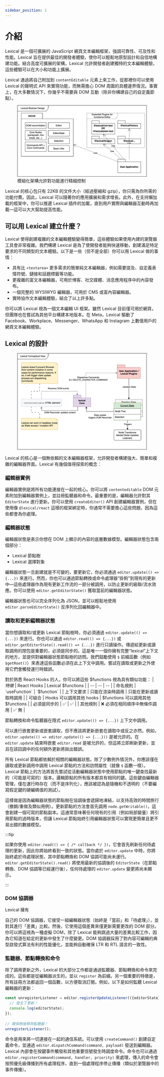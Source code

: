 ```yaml
---
sidebar_position: 1
---
```


# 介紹

Lexical 是一個可擴展的 JavaScript 網頁文本編輯框架，強調可靠性、可及性和性能。Lexical 旨在提供最佳的開發者體驗，使你可以輕鬆地原型設計和自信地構建功能。結合高度可擴展的架構，Lexical 允許開發者創建獨特的文本編輯體驗，這些體驗可以在大小和功能上擴展。

Lexical 通過將自己附加到 `contentEditable` 元素上來工作，從那裡你可以使用 Lexical 的聲明式 API 來實現功能，而無需擔心 DOM 周圍的具體邊界情況。事實上，在大多數情況下，你幾乎不需要與 DOM 互動（除非你構建自己的自定義節點）。

<figure class="text--center">
  <img src="/img/docs/modular-design.drawio.svg" alt="Modular Design"/>
  <figcaption>模組化架構允許對功能進行精細控制</figcaption>
</figure>

Lexical 的核心包只有 22KB 的文件大小（經過壓縮和 gzip），你只需為你所需的功能付費。因此，Lexical 可以隨著你的應用擴展和需求增長。此外，在支持懶加載的框架中，你可以推遲 Lexical 插件的加載，直到用戶實際與編輯器互動時再加載—這可以大大幫助提高性能。

## 可以用 Lexical 建立什麼？

Lexical 使得創建複雜的文本編輯體驗變得簡單，這些體驗如果使用內建的瀏覽器工具會非常複雜。我們構建 Lexical 是為了使開發者能夠快速移動，創建滿足特定要求的不同類型的文本體驗。以下是一些（但不是全部）你可以用 Lexical 做的事情：

- 具有比 `<textarea>` 更多需求的簡單純文本編輯器，例如需要提及、自定義表情符號、鏈接和話題標籤等功能。
- 更複雜的富文本編輯器，可用於博客、社交媒體、消息應用程序中的內容發布。
- 一個完整的 WYSIWYG 編輯器，可用於 CMS 或富內容編輯器。
- 實時協作文本編輯體驗，結合了以上許多點。

你可以將 Lexical 視為一個文本編輯 UI 框架。雖然 Lexical 目前僅可用於網頁，但團隊也在嘗試為其他平台構建本地版本。在 Meta，Lexical 驅動了 Facebook、Workplace、Messenger、WhatsApp 和 Instagram 上數億用戶的網頁文本編輯體驗。

## Lexical 的設計

<figure class="text--center">
  <img src="/img/docs/core-conceptual-view.drawio.svg" alt="Conceptual View"/>
</figure>

Lexical 的核心是一個無依賴的文本編輯器框架，允許開發者構建強大、簡單和複雜的編輯器界面。Lexical 有幾個值得探索的概念：

### 編輯器實例

編輯器實例是將所有功能連接在一起的核心。你可以將 `contenteditable` DOM 元素附加到編輯器實例上，並註冊監聽器和命令。最重要的是，編輯器允許對其 `EditorState` 進行更新。你可以使用 `createEditor()` API 創建編輯器實例，但在使用像 `@lexical/react` 這樣的框架綁定時，你通常不需要擔心這些問題，因為這些都會為你處理。

### 編輯器狀態

編輯器狀態是表示你想在 DOM 上顯示的內容的底層數據模型。編輯器狀態包含兩個部分：

- Lexical 節點樹
- Lexical 選擇對象

編輯器狀態一旦創建就是不可變的，要更新它，你必須通過 `editor.update(() => {...})` 來進行。然而，你也可以通過節點轉換或命令處理器“掛鉤”到現有的更新中—這些處理器作為現有更新工作流的一部分被調用，以防止更新的級聯/流水效應。你可以使用 `editor.getEditorState()` 獲取當前的編輯器狀態。

編輯器狀態也可以完全序列化為 JSON，並可以輕鬆地使用 `editor.parseEditorState()` 反序列化回編輯器中。

### 讀取和更新編輯器狀態

當你想讀取和/或更新 Lexical 節點樹時，你必須通過 `editor.update(() => {...})` 來進行。你也可以通過 `editor.read(() => {...})` 或 `editor.getEditorState().read(() => {...})` 進行只讀操作。傳遞給更新或讀取調用的閉包是重要的，必須是同步的。這是唯一一個你擁有完整“lexical”上下文的地方，並提供對編輯器狀態節點樹的訪問。我們鼓勵使用 `$` 前綴函數（例如 `$getRoot()`）來表達這些函數必須在此上下文中調用。嘗試在讀取或更新之外使用它們會觸發運行時錯誤。

對於熟悉 React Hooks 的人，你可以將這些 $functions 視為具有類似功能：
| *特徵* | React Hooks | Lexical $functions |
| -- | -- | -- |
| 命名規則 | `useFunction` | `$function` |
| 上下文要求 | 只能在渲染時調用 | 只能在更新或讀取時調用 |
| 可組合 | Hooks 可以調用其他 hooks | $functions 可以調用其他 $functions |
| 必須是同步的 | ✅ | ✅ |
| 其他規則 | ❌ 必須在相同順序中無條件調用 | ✅ 無 |

節點轉換和命令監聽器在隱式 `editor.update(() => {...})` 上下文中調用。

可以進行嵌套更新或嵌套讀取，但不應該將更新嵌套在讀取中或反之亦然。例如，`editor.update(() => editor.update(() => {...}))` 是被允許的。在 `editor.update` 結束時嵌套 `editor.read` 是被允許的，但這將立即刷新更新，並且在該回調中的任何額外更新將拋出錯誤。

所有 Lexical 節點都依賴於相關的編輯器狀態。除了少數例外情況外，你應該僅在讀取或更新調用中調用 Lexical 節點的方法和訪問屬性（就像 `$` 函數一樣）。Lexical 節點上的方法將首先嘗試從活動編輯器狀態中使用節點的唯一鍵查找最新的（可能是可寫的）版本。邏輯節點的所有版本都具有相同的鍵。這些鍵由編輯器管理，僅在運行時存在（而不是序列化），應該被認為是隨機和不透明的（不要編寫假定鍵的硬編碼值的測試）。

這樣做是因為編輯器狀態的節點樹在協調後會遞歸地凍結，以支持高效的時間旅行（撤銷/重做及類似用例）。更新節點的方法會首先調用 `node.getWritable()`，這會創建一個可寫的節點副本。這通常意味著任何現有的引用（例如局部變量）將引用節點的過時版本，但讓 Lexical 節點始終引用編輯器狀態可以實現更簡單且更不易出錯的數據模型。

:::tip

如果你使用 `editor.read(() => { /* callback */ })`，它會首先刷新任何待處理的更新，因此你將始終看到一致的狀態。當你處於 `editor.update` 中時，你將始終處於待處理狀態，其中節點轉換和 DOM 協調可能尚未運行。
`editor.getEditorState().read()` 將使用最新的協調後的 `EditorState`（在節點轉換、DOM 協調等已經運行後），任何待處理的 `editor.update` 變更將尚未顯示。

:::

### DOM 協調器

Lexical 擁有

自己的 DOM 協調器，它接受一組編輯器狀態（始終是「當前」和「待處理」），並對其進行「差異」比較。然後，它使用這個差異來僅更新需要更改的 DOM 部分。你可以將這視為一種虛擬 DOM，除了 Lexical 能夠跳過大量的差異比較工作，因為它知道在給定的更新中發生了什麼變更。DOM 協調器採用了對內容可編輯的典型啟發式算法有利的性能優化，並能夠自動確保 LTR 和 RTL 語言的一致性。

### 監聽器、節點轉換和命令

除了調用更新之外，Lexical 的大部分工作都是通過監聽器、節點轉換和命令來完成的。這些都是從編輯器派生的，並以 `register` 為前綴。另一個重要的特徵是，所有註冊方法都返回一個函數，以方便取消訂閱。例如，以下是如何監聽 Lexical 編輯器的更新：

```js
const unregisterListener = editor.registerUpdateListener(({editorState}) => {
  // 發生了更新！
  console.log(editorState);
});

// 確保稍後移除監聽器！
unregisterListener();
```

命令是用來將一切連接在一起的通信系統。可以使用 `createCommand()` 創建自定義命令，並通過 `editor.dispatchCommand(command, payload)` 發送到編輯器。Lexical 內部會在按鍵事件觸發和其他重要信號發生時調度命令。命令也可以通過 `editor.registerCommand(command, handler, priority)` 來處理，傳入的命令會按照優先級傳播到所有處理程序，直到一個處理程序停止傳播（類似於瀏覽器中的事件傳播）。
